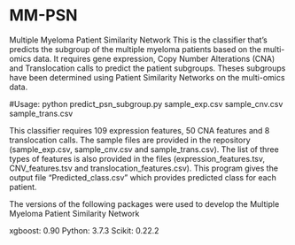 # MM-PSN
Multiple Myeloma Patient Similarity Network
This is the classifier that’s predicts the subgroup of the multiple myeloma patients based on the multi-omics data. It requires gene expression, Copy Number Alterations (CNA) and Translocation calls to predict the patient subgroups. Theses subgroups have been determined using Patient Similarity Networks on the multi-omics data.

#Usage:
python predict_psn_subgroup.py sample_exp.csv sample_cnv.csv sample_trans.csv


This classifier requires 109 expression features, 50 CNA features and 8 translocation calls. The sample files are provided in the repository (sample_exp.csv, sample_cnv.csv and sample_trans.csv). The list of three types of features is also provided in the files (expression_features.tsv, CNV_features.tsv and translocation_features.csv). This program gives the output file “Predicted_class.csv” which provides predicted class for each patient. 

The versions of the following packages were used to develop the Multiple Myeloma Patient Similarity Network

xgboost: 0.90
Python: 3.7.3
Scikit: 0.22.2
